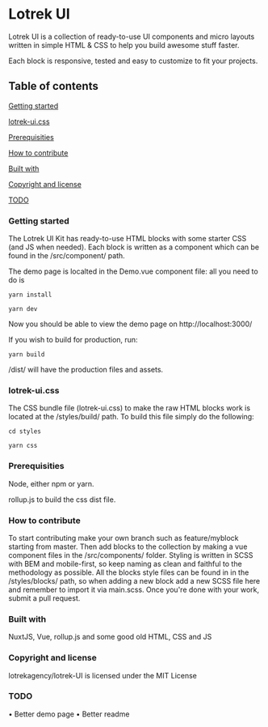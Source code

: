 # Lotrek UI
Lotrek UI is a collection of ready-to-use UI components and micro layouts written in simple HTML & CSS to help you build awesome stuff faster.

Each block is responsive, tested and easy to customize to fit your projects.

## Table of contents

[Getting started](#getting-started)

[lotrek-ui.css](#lotrek-ui.css)

[Prerequisities](#prerequisities)

[How to contribute](#how-to-contribute)

[Built with](#built-with)

[Copyright and license](#copyright-and-license)

[TODO](#todo)

### Getting started
The Lotrek UI Kit has ready-to-use HTML blocks with some starter CSS (and JS when needed). 
Each block is written as a component which can be found in the /src/component/ path.

The demo page is localted in the Demo.vue component file: all you need to do is

`yarn install`

`yarn dev`

Now you should be able to view the demo page on http://localhost:3000/

If you wish to build for production, run:

`yarn build`

/dist/ will have the production files and assets.

### lotrek-ui.css
The CSS bundle file (lotrek-ui.css) to make the raw HTML blocks work is located at the /styles/build/ path.
To build this file simply do the following:

`cd styles`

`yarn css`

### Prerequisities

Node, either npm or yarn. 

rollup.js to build the css dist file.

### How to contribute
To start contributing make your own branch such as feature/myblock starting from master. 
Then add blocks to the collection by making a vue component files in the /src/components/<category> folder. 
Styling is written in SCSS with BEM and mobile-first, so keep naming as clean and faithful to the methodology as possible. All the blocks style files can be found in in the /styles/blocks/<category> path, so when adding a new block add a new SCSS file here and remember to import it via main.scss.
Once you're done with your work, submit a pull request.

### Built with
NuxtJS, Vue, rollup.js and some good old HTML, CSS and JS

### Copyright and license
lotrekagency/lotrek-UI is licensed under the MIT License

### TODO
• Better demo page
• Better readme